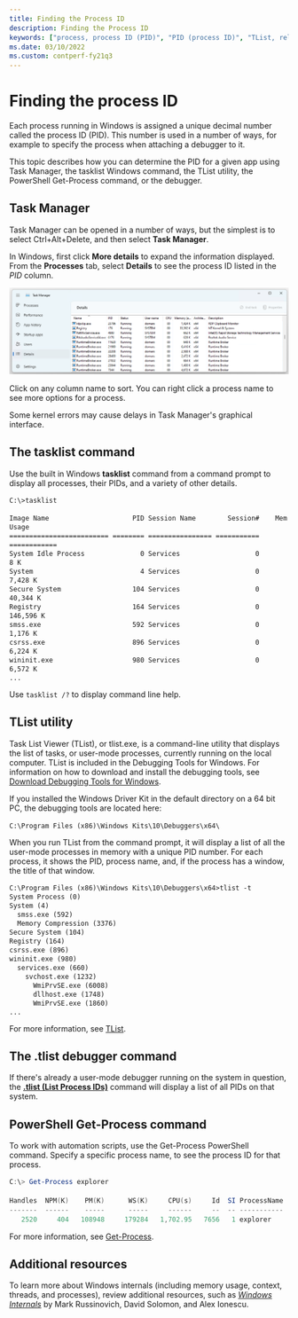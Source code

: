 ```yaml
---
title: Finding the Process ID
description: Finding the Process ID
keywords: ["process, process ID (PID)", "PID (process ID)", "TList, related techniques", "Task Manager"]
ms.date: 03/10/2022
ms.custom: contperf-fy21q3
---
```


# Finding the process ID

Each process running in Windows is assigned a unique decimal number called the process ID (PID). This number is used in a number of ways, for example to specify the process when attaching a debugger to it.

This topic describes how you can determine the PID for a given app using Task Manager, the tasklist Windows command, the TList utility, the PowerShell Get-Process command, or the debugger.

## Task Manager

Task Manager can be opened in a number of ways, but the simplest is to select Ctrl+Alt+Delete, and then select **Task Manager**.

In Windows, first click **More details** to expand the information displayed.  From the **Processes** tab, select **Details** to see the process ID listed in the *PID* column.

![partial screen shot of task manager in Windows 11, showing process numbers, sorted by user name.](images/process-id-task-manager-windows-11.png)

Click on any column name to sort. You can right click a process name to see more options for a process.

Some kernel errors may cause delays in Task Manager's graphical interface.

## The **tasklist** command

Use the built in Windows **tasklist** command from a command prompt to display all processes, their PIDs, and a variety of other details.

```console
C:\>tasklist

Image Name                     PID Session Name        Session#    Mem Usage
========================= ======== ================ =========== ============
System Idle Process              0 Services                   0          8 K
System                           4 Services                   0      7,428 K
Secure System                  104 Services                   0     40,344 K
Registry                       164 Services                   0    146,596 K
smss.exe                       592 Services                   0      1,176 K
csrss.exe                      896 Services                   0      6,224 K
wininit.exe                    980 Services                   0      6,572 K
...
```

Use `tasklist /?` to display command line help.

## TList utility

Task List Viewer (TList), or tlist.exe, is a command-line utility that displays the list of tasks, or user-mode processes, currently running on the local computer. TList is included in the Debugging Tools for Windows. For information on how to download and install the debugging tools, see [Download Debugging Tools for Windows](debugger-download-tools.md).

If you installed the Windows Driver Kit in the default directory on a 64 bit PC, the debugging tools are located here:

`C:\Program Files (x86)\Windows Kits\10\Debuggers\x64\`

When you run TList from the command prompt, it will display a list of all the user-mode processes in memory with a unique PID number. For each process, it shows the PID, process name, and, if the process has a window, the title of that window.

```console
C:\Program Files (x86)\Windows Kits\10\Debuggers\x64>tlist -t
System Process (0)
System (4)
  smss.exe (592)
  Memory Compression (3376)
Secure System (104)
Registry (164)
csrss.exe (896)
wininit.exe (980)
  services.exe (660)
    svchost.exe (1232)
      WmiPrvSE.exe (6008)
      dllhost.exe (1748)
      WmiPrvSE.exe (1860)
...
```

For more information, see [TList](tlist.md).

## The **.tlist** debugger command

If there's already a user-mode debugger running on the system in question, the [**.tlist (List Process IDs)**](-tlist--list-process-ids-.md) command will display a list of all PIDs on that system.

## PowerShell Get-Process command

To work with automation scripts, use the Get-Process PowerShell command. Specify a specific process name, to see the process ID for that process.

```powershell
C:\> Get-Process explorer

Handles  NPM(K)    PM(K)      WS(K)     CPU(s)     Id  SI ProcessName
-------  ------    -----      -----     ------     --  -- -----------
   2520     404   108948     179284   1,702.95   7656   1 explorer
```

For more information, see [Get-Process](/powershell/module/microsoft.powershell.management/get-process).

## Additional resources

To learn more about Windows internals (including memory usage, context, threads, and processes), review additional resources, such as [*Windows Internals*](/sysinternals/resources/windows-internals) by Mark Russinovich, David Solomon, and Alex Ionescu.




